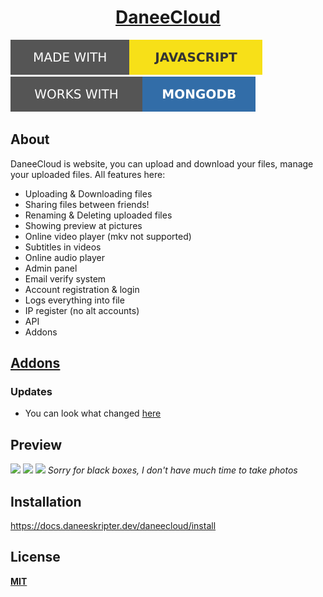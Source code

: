 # <h1 align="center">[DaneeCloud](https://docs.daneeskripter.dev/daneecloud/)</h1>
![](/img/js.svg)
![](/img/mongodb.svg)
## About
DaneeCloud is website, you can upload and download your files, manage your uploaded files. All features here:
- Uploading & Downloading files
- Sharing files between friends!
- Renaming & Deleting uploaded files
- Showing preview at pictures
- Online video player (mkv not supported)
- Subtitles in videos
- Online audio player
- Admin panel
- Email verify system
- Account registration & login
- Logs everything into file
- IP register (no alt accounts)
- API
- Addons

## [Addons](https://docs.daneeskripter.dev/daneecloud/addons)

### Updates
- You can look what changed [here](https://github.com/DaneeSkripter/DaneeCloud/blob/main/CHANGELOG.MD)

## Preview
![](https://cloud.daneeskripter.dev/sf/daneeskripter/daneecloudhome.png)
![](https://cloud.daneeskripter.dev/sf/daneeskripter/daneecloudfiles.png)
![](https://cloud.daneeskripter.dev/sf/daneeskripter/daneecloudadmin.png)
*Sorry for black boxes, I don't have much time to take photos*

## Installation
https://docs.daneeskripter.dev/daneecloud/install

## License
**[MIT](/LICENSE)**
